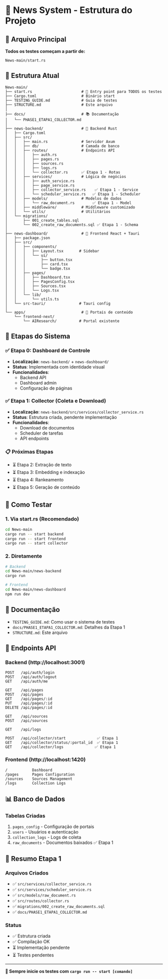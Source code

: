# 📁 News System - Estrutura do Projeto

## 🎯 Arquivo Principal

**Todos os testes começam a partir de:**
```
News-main/start.rs
```

## 📂 Estrutura Atual

```
News-main/
├── start.rs                      # 🎯 Entry point para TODOS os testes
├── Cargo.toml                    # Binário start
├── TESTING_GUIDE.md              # Guia de testes
├── STRUCTURE.md                  # Este arquivo
│
├── docs/                         # 📚 Documentação
│   └── PHASE1_ETAPA1_COLLECTOR.md
│
├── news-backend/                 # 🔧 Backend Rust
│   ├── Cargo.toml
│   ├── src/
│   │   ├── main.rs               # Servidor Axum
│   │   ├── db/                   # Camada de banco
│   │   ├── routes/               # Endpoints API
│   │   │   ├── auth.rs
│   │   │   ├── pages.rs
│   │   │   ├── sources.rs
│   │   │   ├── logs.rs
│   │   │   └── collector.rs      ✅ Etapa 1 - Rotas
│   │   ├── services/             # Lógica de negócios
│   │   │   ├── auth_service.rs
│   │   │   ├── page_service.rs
│   │   │   ├── collector_service.rs    ✅ Etapa 1 - Service
│   │   │   └── scheduler_service.rs   ✅ Etapa 1 - Scheduler
│   │   ├── models/               # Modelos de dados
│   │   │   └── raw_document.rs        ✅ Etapa 1 - Model
│   │   ├── middleware/           # Middleware customizado
│   │   └── utils/                # Utilitários
│   └── migrations/
│       ├── 001_create_tables.sql
│       └── 002_create_raw_documents.sql ✅ Etapa 1 - Schema
│
├── news-dashboard/               # 🎨 Frontend React + Tauri
│   ├── package.json
│   ├── src/
│   │   ├── components/
│   │   │   ├── Layout.tsx       # Sidebar
│   │   │   └── ui/
│   │   │       ├── button.tsx
│   │   │       ├── card.tsx
│   │   │       └── badge.tsx
│   │   ├── pages/
│   │   │   ├── Dashboard.tsx
│   │   │   ├── PagesConfig.tsx
│   │   │   ├── Sources.tsx
│   │   │   └── Logs.tsx
│   │   └── lib/
│   │       └── utils.ts
│   └── src-tauri/               # Tauri config
│
└── apps/                         # 📱 Portais de conteúdo
    └── frontend-next/
        └── AIResearch/          # Portal existente
```

## 🧩 Etapas do Sistema

### ✅ Etapa 0: Dashboard de Controle
- **Localização**: `news-backend/` + `news-dashboard/`
- **Status**: Implementada com identidade visual
- **Funcionalidades**: 
  - Backend API
  - Dashboard admin
  - Configuração de páginas

### ✅ Etapa 1: Collector (Coleta e Download)
- **Localização**: `news-backend/src/services/collector_service.rs`
- **Status**: Estrutura criada, pendente implementação
- **Funcionalidades**:
  - Download de documentos
  - Scheduler de tarefas
  - API endpoints

### 📋 Próximas Etapas
- ⏳ Etapa 2: Extração de texto
- ⏳ Etapa 3: Embedding e indexação
- ⏳ Etapa 4: Rankeamento
- ⏳ Etapa 5: Geração de conteúdo

## 🧪 Como Testar

### 1. Via start.rs (Recomendado)
```bash
cd News-main
cargo run -- start backend
cargo run -- start frontend
cargo run -- start collector
```

### 2. Diretamente
```bash
# Backend
cd News-main/news-backend
cargo run

# Frontend
cd News-main/news-dashboard
npm run dev
```

## 📝 Documentação

- `TESTING_GUIDE.md`: Como usar o sistema de testes
- `docs/PHASE1_ETAPA1_COLLECTOR.md`: Detalhes da Etapa 1
- `STRUCTURE.md`: Este arquivo

## 🚀 Endpoints API

### Backend (http://localhost:3001)
```
POST   /api/auth/login
POST   /api/auth/logout
GET    /api/auth/me

GET    /api/pages
POST   /api/pages
GET    /api/pages/:id
PUT    /api/pages/:id
DELETE /api/pages/:id

GET    /api/sources
POST   /api/sources

GET    /api/logs

POST   /api/collector/start              ✅ Etapa 1
GET    /api/collector/status/:portal_id  ✅ Etapa 1
GET    /api/collector/logs              ✅ Etapa 1
```

### Frontend (http://localhost:1420)
```
/           Dashboard
/pages      Pages Configuration
/sources    Sources Management
/logs       Collection Logs
```

## 📊 Banco de Dados

### Tabelas Criadas
1. `pages_config` - Configuração de portais
2. `users` - Usuários e autenticação
3. `collection_logs` - Logs de coleta
4. `raw_documents` - Documentos baixados ✅ Etapa 1

## 🎯 Resumo Etapa 1

### Arquivos Criados
- ✅ `src/services/collector_service.rs`
- ✅ `src/services/scheduler_service.rs`
- ✅ `src/models/raw_document.rs`
- ✅ `src/routes/collector.rs`
- ✅ `migrations/002_create_raw_documents.sql`
- ✅ `docs/PHASE1_ETAPA1_COLLECTOR.md`

### Status
- ✅ Estrutura criada
- ✅ Compilação OK
- ⏳ Implementação pendente
- ⏳ Testes pendentes

---

**🎯 Sempre inicie os testes com `cargo run -- start [comando]`**

